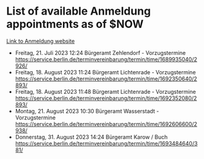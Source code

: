 # List of available Anmeldung appointments as of $NOW
[Link to Anmeldung website](https://service.berlin.de/terminvereinbarung/termin/tag.php?termin=1&anliegen[]=120686&dienstleisterlist=122210,122217,327316,122219,327312,122227,327314,122231,327346,122243,327348,122254,122252,329742,122260,329745,122262,329748,122271,327278,122273,327274,122277,327276,330436,122280,327294,122282,327290,122284,327292,122291,327270,122285,327266,122286,327264,122296,327268,150230,329760,122297,327286,122294,327284,122312,329763,122314,329775,122304,327330,122311,327334,122309,327332,317869,122281,327352,122279,329772,122283,122276,327324,122274,327326,122267,329766,122246,327318,122251,327320,122257,327322,122208,327298,122226,327300&herkunft=http%3A%2F%2Fservice.berlin.de%2Fdienstleistung%2F120686%2F)
- Freitag, 21. Juli 2023 12:24 Bürgeramt Zehlendorf - Vorzugstermine https://service.berlin.de/terminvereinbarung/termin/time/1689935040/2926/
- Freitag, 18. August 2023 11:24 Bürgeramt Lichtenrade - Vorzugstermine https://service.berlin.de/terminvereinbarung/termin/time/1692350640/2893/
- Freitag, 18. August 2023 11:48 Bürgeramt Lichtenrade - Vorzugstermine https://service.berlin.de/terminvereinbarung/termin/time/1692352080/2893/
- Montag, 21. August 2023 10:30 Bürgeramt Wasserstadt - Vorzugstermine https://service.berlin.de/terminvereinbarung/termin/time/1692606600/2938/
- Donnerstag, 31. August 2023 14:24 Bürgeramt Karow / Buch https://service.berlin.de/terminvereinbarung/termin/time/1693484640/381/
